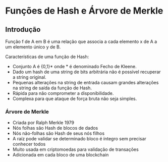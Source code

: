 # Funções de Hash e Árvore de Merkle

## Introdução

Função f de A em B é uma relação que associa a cada elemento x de A a um elemento único y de B.

Características de uma função de Hash:
- Conjunto A é {0,1}* onde * é denominado Fecho de Kleene.
- Dado um hash de uma string de bits arbitrária não é possível recuperar a string original.
- Pequenas alterações na string de entrada causam grandes alterações na string de saída da função de Hash.
- Rápida para não comprometer a disponibilidade.
- Complexa para que ataque de força bruta não seja simples.

### Árvore de Merkle
- Criada por Ralph Merkle 1979
- Nós folhas são Hash de blocos de dados
- Nós não-folhas são Hash de seus nós filhos
- A raíz pode validar se determinado bloco é íntegro sem precisar conhecer todos
- Muito usada em criptomoedas para validação de transações
- Adicionada em cada bloco de uma blockchain

